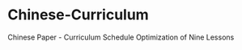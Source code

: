 Chinese-Curriculum
==================

Chinese Paper - Curriculum Schedule Optimization of Nine Lessons
